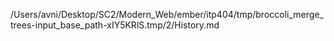 /Users/avni/Desktop/SC2/Modern_Web/ember/itp404/tmp/broccoli_merge_trees-input_base_path-xIY5KRlS.tmp/2/History.md